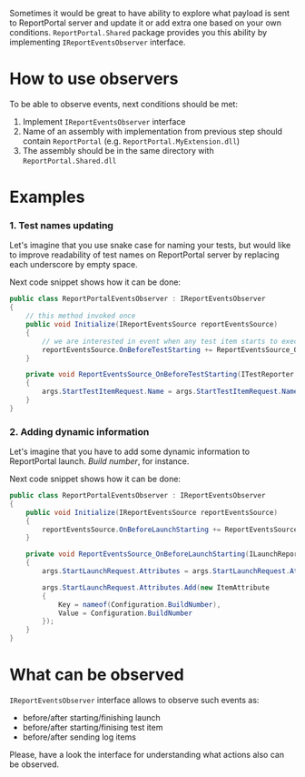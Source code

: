 Sometimes it would be great to have ability to explore what payload is sent to ReportPortal server and update it or add extra one based on your own conditions. `ReportPortal.Shared` package provides you this ability by implementing `IReportEventsObserver` interface.

# How to use observers

To be able to observe events, next conditions should be met:
1. Implement `IReportEventsObserver` interface
2. Name of an assembly with implementation from previous step should contain `ReportPortal` (e.g. `ReportPortal.MyExtension.dll`)
3. The assembly should be in the same directory with `ReportPortal.Shared.dll`

# Examples

### 1. Test names updating

Let's imagine that you use snake case for naming your tests, but would like to improve readability of test names on ReportPortal server by replacing each underscore by empty space.

Next code snippet shows how it can be done:

```cs
public class ReportPortalEventsObserver : IReportEventsObserver
{
    // this method invoked once
    public void Initialize(IReportEventsSource reportEventsSource)
    {
        // we are interested in event when any test item starts to execute
        reportEventsSource.OnBeforeTestStarting += ReportEventsSource_OnBeforeTestStarting;
    }

    private void ReportEventsSource_OnBeforeTestStarting(ITestReporter testReporter, BeforeTestStartingEventArgs args)
    {
        args.StartTestItemRequest.Name = args.StartTestItemRequest.Name.Replace('_', ' ');
    }
}
```

### 2. Adding dynamic information

Let's imagine that you have to add some dynamic information to ReportPortal launch. _Build number_, for instance. 

Next code snippet shows how it can be done:

```cs
public class ReportPortalEventsObserver : IReportEventsObserver
{
    public void Initialize(IReportEventsSource reportEventsSource)
    {
        reportEventsSource.OnBeforeLaunchStarting += ReportEventsSource_OnBeforeLaunchStarting;
    }

    private void ReportEventsSource_OnBeforeLaunchStarting(ILaunchReporter launchReporter, BeforeLaunchStartingEventArgs args)
    {
        args.StartLaunchRequest.Attributes = args.StartLaunchRequest.Attributes ?? new List<ItemAttribute>();

        args.StartLaunchRequest.Attributes.Add(new ItemAttribute
        {
            Key = nameof(Configuration.BuildNumber),
            Value = Configuration.BuildNumber
        });
    }
}
```

# What can be observed
`IReportEventsObserver` interface allows to observe such events as:

- before/after starting/finishing launch
- before/after starting/finising test item
- before/after sending log items

Please, have a look the interface for understanding what actions also can be observed.


